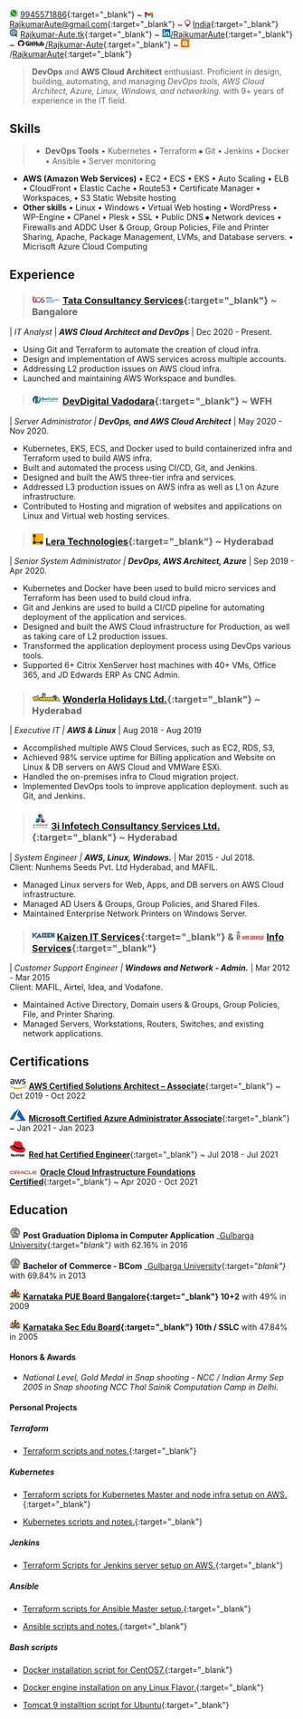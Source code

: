 ![](./image/call.jpg) [9945571886](https://wa.me/+919945571886){:target="_blank"} ~ ![](./image/gmail.jpg) [RajkumarAute@gmail.com](RajkumarAute@gmail.com){:target="_blank"} ~ ![](image/location.jpg) [India](https://en.wikipedia.org/wiki/India){:target="_blank"} \
![](./image/www.jpg) [Rajkumar-Aute.tk](http://rajkumar-aute.tk){:target="_blank"} ~ ![](./image/linkedin.jpg)[/RajkumarAute](https://www.linkedin.com/in/RajkumarAute/){:target="_blank"} ~ ![](./image/github.jpg)[/Rajkumar-Aute](https://github.com/Rajkumar-Aute){:target="_blank"} ~ ![](./image/blog.jpg)/[RajkumarAute](https://rajkumaraute.blogspot.com/){:target="_blank"}  


> **DevOps** and **AWS Cloud Architect** enthusiast. Proficient in design, building, automating, and managing _DevOps tools, AWS Cloud Architect, Azure, Linux, Windows, and networking._ with 9+ years of experience in the IT field.


## Skills
> * **DevOps Tools** • Kubernetes • Terraform ⦁	Git • Jenkins • Docker • Ansible • Server monitoring
* **AWS (Amazon Web Services)**  • EC2 • ECS • EKS • Auto Scaling • ELB • CloudFront • Elastic Cache • Route53 • Certificate Manager • Workspaces, • S3 Static Website hosting
* **Other skills** • Linux • Windows • Virtual Web hosting • WordPress • WP-Engine • CPanel • Plesk • SSL • Public DNS ⦁	Network devices • Firewalls and ADDC User & Group, Group Policies, File and Printer Sharing, Apache, Package Management, LVMs, and Database servers. • Micrisoft Azure Cloud Computing


## Experience
> ### ![](./image/tcs.jpg) [Tata Consultancy Services](http://www.tcs.com){:target="_blank"} ~ Bangalore
| _IT Analyst_ | _**AWS Cloud Architect and DevOps**_ | Dec 2020 - Present.
* Using Git and Terraform to automate the creation of cloud infra.
* Design and implementation of AWS services across multiple accounts.
* Addressing L2 production issues on AWS cloud infra.
* Launched and maintaining AWS Workspace and bundles.

> ### ![](./image/devdigital.jpg) [DevDigital Vadodara](http://www.devdigital.com){:target="_blank"} ~ WFH
| _Server Administrator | **DevOps, and AWS Cloud Architect**_ | May 2020 - Nov 2020.
* Kubernetes, EKS, ECS, and Docker used to build containerized infra and Terraform used to build AWS infra.
* Built and automated the process using CI/CD, Git, and Jenkins.
* Designed and built the AWS three-tier infra and services.
* Addressed L3 production issues on AWS infra as well as L1 on Azure infrastructure. 
* Contributed to Hosting and migration of websites and applications on Linux and Virtual web hosting services.

> ### ![](./image/lera.jpg) [Lera Technologies](http://www.lera.us){:target="_blank"} ~ Hyderabad
| _Senior System Administrator | **DevOps, AWS Architect, Azure**_ | Sep 2019 - Apr 2020.
* Kubernetes and Docker have been used to build micro services and Terraform has been used to build cloud infra.
* Git and Jenkins are used to build a CI/CD pipeline for automating deployment of the application and services.
* Designed and built the AWS Cloud infrastructure for Production, as well as taking care of L2 production issues.
* Transformed the application deployment process using DevOps various tools.
* Supported 6+ Citrix XenServer host machines with 40+ VMs, Office 365, and JD Edwards ERP As CNC Admin.

> ### ![](./image/wla.jpg) [Wonderla Holidays Ltd.](http://www.wonderla.com){:target="_blank"} ~ Hyderabad 
| _Executive IT | **AWS & Linux**_ | Aug 2018 - Aug 2019
* Accomplished multiple AWS Cloud Services, such as EC2, RDS, S3,
* Achieved 98% service uptime for Billing application and Website on Linux & DB servers on AWS Cloud and VMWare ESXi.
* Handled the on-premises infra to Cloud migration project.
* Implemented DevOps tools to improve application deployment. such as Git, and Jenkins.

> ### ![](./image/3i.jpg) [3i Infotech Consultancy Services Ltd.](http://www.3i-infotech.com){:target="_blank"} ~ Hyderabad
| _System Engineer | **AWS, Linux, Windows.**_ | Mar 2015 - Jul 2018.
\
Client: Nunhems Seeds Pvt. Ltd Hyderabad, and MAFIL.
* Managed Linux servers for Web, Apps, and DB servers on AWS Cloud infrastructure. 
* Managed AD Users & Groups, Group Policies, and Shared Files. 
* Maintained Enterprise Network Printers on Windows Server.

> ### ![](./image/kaizen.jpg) [Kaizen IT Services](https://www.linkedin.com/company/kaizen-it-services-pvt.-ltd./){:target="_blank"} & ![](./image/infoservice.jpg) [Info Services](http://ibmesp.com){:target="_blank"}
| _Customer Support Engineer | **Windows and Network - Admin.**_ | Mar 2012 - Mar 2015
\
Client: MAFIL, Airtel, Idea, and Vodafone.
* Maintained Active Directory, Domain users & Groups, Group Policies, File, and Printer Sharing. 
* Managed Servers, Workstations, Routers, Switches, and existing network applications.

<div style="page-break-before:always"></div>

## Certifications
![](./image/aws.jpg) [**AWS Certified Solutions Architect – Associate**](https://www.credly.com/badges/950ba75b-a8e7-4439-836f-d376c0427560?source=linked_in_profile){:target="_blank"} ~ Oct 2019 - Oct 2022

![](./image/azure.jpg) [**Microsoft Certified Azure Administrator Associate**](https://www.credly.com/badges/0ca6c8a7-e631-4a79-8270-bc94404d1705?source=linked_in_profile){:target="_blank"} ~ Jan 2021 - Jan 2023

![](./image/redhat.jpg) [**Red hat Certified Engineer**](https://rhtapps.redhat.com/verify?certId=180-084-022){:target="_blank"} ~ Jul 2018 - Jul 2021

![](./image/oracle.jpg) [**Oracle Cloud Infrastructure Foundations Certified**](https://www.credly.com/badges/93d0e186-5352-44bb-9d57-8400d5dd14aa?source=linked_in_profile){:target="_blank"} ~ Apr 2020 - Oct 2021



## Education
![](./image/gug.jpg) **Post Graduation Diploma in Computer Application** _[Gulbarga University](https://www.gug.ac.in/){:target="_blank"}_ with 62.16% in 2016

![](./image/gug.jpg) **Bachelor of Commerce - BCom** _[Gulbarga University](https://www.gug.ac.in/){:target="_blank"}_ with 69.84% in 2013

![](./image/kar.jpg) **[Karnataka PUE Board Bangalore](http://pue.kar.nic.in/){:target="_blank"} 10+2** with 49% in 2009

![](./image/kar.jpg) **[Karnataka Sec Edu Board](https://sslc.karnataka.gov.in/){:target="_blank"} 10th / SSLC** with 47.84% in 2005


#### Honors & Awards
* _National Level, Gold Medal in Snap shooting - NCC / Indian Army Sep 2005 in Snap shooting NCC Thal Sainik Computation Camp in Delhi._

<div style="page-break-before:always"></div>

#### Personal Projects
##### Terraform
* [Terraform scripts and notes.](https://rajkumar-aute.github.io/terraform/){:target="_blank"}

##### Kubernetes
* [Terraform scripts for Kubernetes Master and node infra setup on AWS.](https://rajkumar-aute.github.io/terraform-kubernetes/){:target="_blank"}

* [Kubernetes scripts and notes.](https://rajkumar-aute.github.io/kubernetes/){:target="_blank"}

##### Jenkins
* [Terraform Scripts for Jenkins server setup on AWS.](https://rajkumar-aute.github.io/terraform-jenkins/){:target="_blank"}

##### Ansible
* [Terraform scripts for Ansible Master setup.](https://rajkumar-aute.github.io/terraform-ansible/){:target="_blank"}

* [Ansible scripts and notes.](https://rajkumar-aute.github.io/ansible/){:target="_blank"}

##### Bash scripts
* [Docker installation script for CentOS7.](https://rajkumar-aute.github.io/docker_install-centos7/){:target="_blank"}

* [Docker engine installation on any Linux Flavor.](https://rajkumar-aute.github.io/docker-linux/){:target="_blank"}

* [Tomcat 9 installtion script for Ubuntu](https://rajkumar-aute.github.io/tomcat9-ubuntu-script/){:target="_blank"}


<font size="6">  </font>
<!--- commit -->